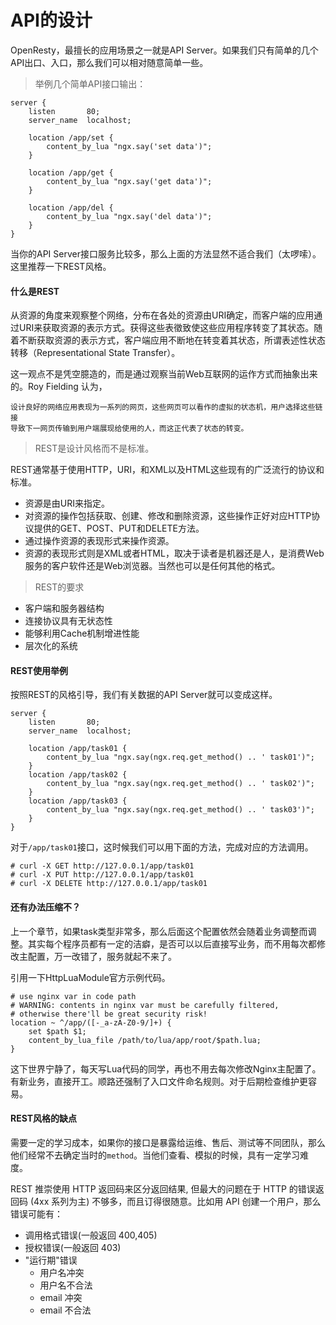 # API的设计

OpenResty，最擅长的应用场景之一就是API Server。如果我们只有简单的几个API出口、入口，那么我们可以相对随意简单一些。

> 举例几个简单API接口输出：

```nginx
server {
    listen       80;
    server_name  localhost;

    location /app/set {
        content_by_lua "ngx.say('set data')";
    }

    location /app/get {
        content_by_lua "ngx.say('get data')";
    }

    location /app/del {
        content_by_lua "ngx.say('del data')";
    }
}
```

当你的API Server接口服务比较多，那么上面的方法显然不适合我们（太啰嗦）。这里推荐一下REST风格。

#### 什么是REST

从资源的角度来观察整个网络，分布在各处的资源由URI确定，而客户端的应用通过URI来获取资源的表示方式。获得这些表徵致使这些应用程序转变了其状态。随着不断获取资源的表示方式，客户端应用不断地在转变着其状态，所谓表述性状态转移（Representational State Transfer）。

这一观点不是凭空臆造的，而是通过观察当前Web互联网的运作方式而抽象出来的。Roy Fielding 认为，

```
设计良好的网络应用表现为一系列的网页，这些网页可以看作的虚拟的状态机，用户选择这些链接
导致下一网页传输到用户端展现给使用的人，而这正代表了状态的转变。
```

> REST是设计风格而不是标准。

REST通常基于使用HTTP，URI，和XML以及HTML这些现有的广泛流行的协议和标准。

- 资源是由URI来指定。
- 对资源的操作包括获取、创建、修改和删除资源，这些操作正好对应HTTP协议提供的GET、POST、PUT和DELETE方法。
- 通过操作资源的表现形式来操作资源。
- 资源的表现形式则是XML或者HTML，取决于读者是机器还是人，是消费Web服务的客户软件还是Web浏览器。当然也可以是任何其他的格式。

> REST的要求

- 客户端和服务器结构
- 连接协议具有无状态性
- 能够利用Cache机制增进性能
- 层次化的系统

#### REST使用举例

按照REST的风格引导，我们有关数据的API Server就可以变成这样。

```
server {
    listen       80;
    server_name  localhost;

    location /app/task01 {
        content_by_lua "ngx.say(ngx.req.get_method() .. ' task01')";
    }
    location /app/task02 {
        content_by_lua "ngx.say(ngx.req.get_method() .. ' task02')";
    }
    location /app/task03 {
        content_by_lua "ngx.say(ngx.req.get_method() .. ' task03')";
    }
}
```

对于`/app/task01`接口，这时候我们可以用下面的方法，完成对应的方法调用。

```
# curl -X GET http://127.0.0.1/app/task01
# curl -X PUT http://127.0.0.1/app/task01
# curl -X DELETE http://127.0.0.1/app/task01
```

#### 还有办法压缩不？

上一个章节，如果task类型非常多，那么后面这个配置依然会随着业务调整而调整。其实每个程序员都有一定的洁癖，是否可以以后直接写业务，而不用每次都修改主配置，万一改错了，服务就起不来了。

引用一下HttpLuaModule官方示例代码。

```
# use nginx var in code path
# WARNING: contents in nginx var must be carefully filtered,
# otherwise there'll be great security risk!
location ~ ^/app/([-_a-zA-Z0-9/]+) {
    set $path $1;
    content_by_lua_file /path/to/lua/app/root/$path.lua;
}
```

这下世界宁静了，每天写Lua代码的同学，再也不用去每次修改Nginx主配置了。有新业务，直接开工。顺路还强制了入口文件命名规则。对于后期检查维护更容易。

#### REST风格的缺点

需要一定的学习成本，如果你的接口是暴露给运维、售后、测试等不同团队，那么他们经常不去确定当时的`method`。当他们查看、模拟的时候，具有一定学习难度。

REST 推崇使用 HTTP 返回码来区分返回结果, 但最大的问题在于 HTTP 的错误返回码 (4xx 系列为主) 不够多，而且订得很随意。比如用 API 创建一个用户，那么错误可能有：

- 调用格式错误(一般返回 400,405)
- 授权错误(一般返回 403)
- "运行期"错误
    - 用户名冲突
    - 用户名不合法
    - email 冲突
    - email 不合法



